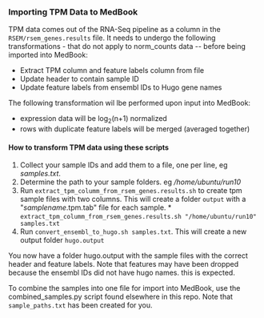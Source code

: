 ### Importing TPM Data to MedBook

TPM data comes out of the RNA-Seq pipeline as a column in the `RSEM/rsem_genes.results` file.
It needs to undergo the following transformations - that do not apply to norm_counts data -- before being imported into MedBook:
* Extract TPM column and feature labels column from file
* Update header to contain sample ID
* Update feature labels from ensembl IDs to Hugo gene names

The following transformation wil lbe performed upon input into MedBook:
* expression data will be log<sub>2</sub>(n+1) normalized
* rows with duplicate feature labels will be merged (averaged together)


#### How to transform TPM data using these scripts
   1. Collect your sample IDs and add them to a file, one per line, eg *samples.txt*.
   2. Determine the path to your sample folders. eg */home/ubuntu/run10*
   3. Run `extract_tpm_columm_from_rsem_genes.results.sh` to create tpm sample files with two columns.
      This will create a folder `output` with a "*samplename*.tpm.tab" file for each sample.
    * `extract_tpm_columm_from_rsem_genes.results.sh "/home/ubuntu/run10" samples.txt`
   4. Run `convert_ensembl_to_hugo.sh samples.txt`. This will create a new output folder `hugo.output`
   
   You now have a folder hugo.output with the sample files with the correct header and feature labels.
   Note that features may have been dropped because the ensembl IDs did not have hugo names. this is expected.
   
   To combine the samples into one file for import into MedBook, use the combined_samples.py script found elsewhere in this repo. Note that `sample_paths.txt` has been created for you.
